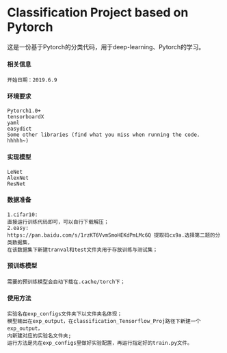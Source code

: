 # Classification Project based on Pytorch
这是一份基于Pytorch的分类代码，用于deep-learning、Pytorch的学习。
#### 相关信息
    开始日期：2019.6.9
#### 环境要求
    Pytorch1.0+
    tensorboardX
    yaml
    easydict
    Some other libraries (find what you miss when running the code. hhhhh~)
#### 实现模型
    LeNet
    AlexNet
    ResNet
#### 数据准备
    1.cifar10:
    直接运行训练代码即可，可以自行下载解压；
    2.easy:
    https://pan.baidu.com/s/1rzKT6VvmSmoHEKdPmLMc6Q 提取码cx9a.选择第二题的分类数据集，
    在该数据集下新建tranval和test文件夹用于存放训练与测试集；
#### 预训练模型
    需要的预训练模型会自动下载在.cache/torch下；
#### 使用方法
    实验名在exp_configs文件夹下以文件夹名体现；
    模型输出在exp_output，在classification_Tensorflow_Proj路径下新建一个exp_output，
    内新建对应的实验名文件夹;
    运行方法是先在exp_configs里做好实验配置，再运行指定好的train.py文件。
    